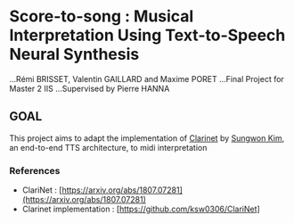 # Score-to-song : Musical Interpretation Using Text-to-Speech Neural Synthesis
...Rémi BRISSET, Valentin GAILLARD and Maxime PORET
...Final Project for Master 2 IIS
...Supervised by Pierre HANNA


## GOAL

This project aims to adapt the implementation of [Clarinet](https://arxiv.org/pdf/1807.07281.pdf) by [Sungwon Kim](https://github.com/ksw0306/ClariNet), an end-to-end TTS architecture, to midi interpretation









### References

- ClariNet : [https://arxiv.org/abs/1807.07281](https://arxiv.org/abs/1807.07281)
- Clarinet implementation : [https://github.com/ksw0306/ClariNet]
